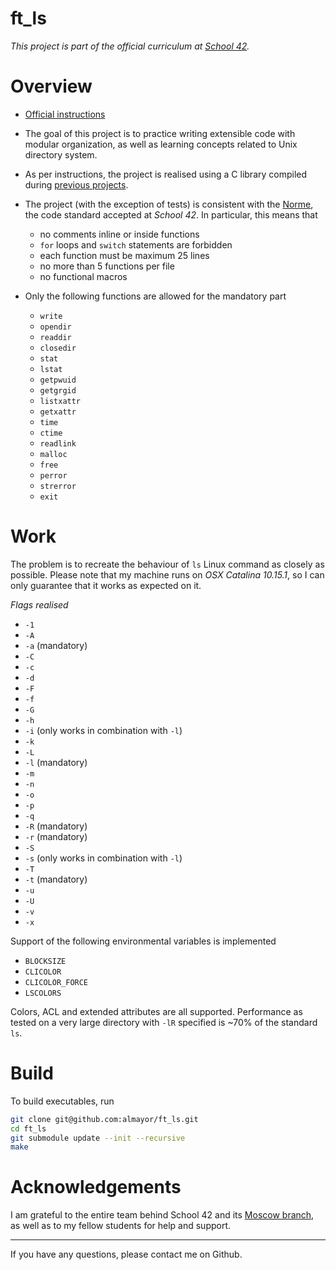 # ft_ls

*This project is part of the official curriculum at [School 42](https://en.wikipedia.org/wiki/42_(school)).*

# Overview


* [Official instructions](docs/ft_ls.en.pdf)
* The goal of this project is to practice writing extensible code with modular organization, as well as learning concepts related to Unix directory system.
* As per instructions, the project is realised using a C library compiled during [previous projects](http://github.com/almayor/libftprintfgnl).
* The project (with the exception of tests) is consistent with the [Norme](docs/norme.en.pdf), the code standard accepted at *School 42*. In particular, this means that
	* no comments inline or inside functions
	* `for` loops and `switch` statements are forbidden
	* each function must be maximum 25 lines
	* no more than 5 functions per file
	* no functional macros
* Only the following functions are allowed for the mandatory part

	* `write`
	* `opendir`
	* `readdir`
	* `closedir`
	* `stat`
	* `lstat`
	* `getpwuid`
	* `getgrgid`
	* `listxattr`
	* `getxattr`
	* `time`
	* `ctime`
	* `readlink`
	* `malloc`
	* `free`
	* `perror`
	* `strerror`
	* `exit`

# Work

The problem is to recreate the behaviour of `ls` Linux command as closely as possible. Please note that my machine runs on *OSX Catalina  10.15.1*, so I can only guarantee that it works as expected on it.

_Flags realised_

* `-1`
* `-A`
* `-a` (mandatory)
* `-C`
* `-c`
* `-d`
* `-F`
* `-f`
* `-G`
* `-h`
* `-i` (only works in combination with `-l`)
* `-k`
* `-L`
* `-l` (mandatory)
* `-m`
* `-n`
* `-o`
* `-p`
* `-q`
* `-R` (mandatory)
* `-r` (mandatory)
* `-S`
* `-s` (only works in combination with `-l`)
* `-T`
* `-t` (mandatory)
* `-u`
* `-U`
* `-v`
* `-x`

Support of the following environmental variables is implemented

* `BLOCKSIZE`
* `CLICOLOR`
* `CLICOLOR_FORCE`
* `LSCOLORS`

Colors, ACL and extended attributes are all supported. Performance as tested on a very large directory with `-lR` specified is ~70% of the standard `ls`.

# Build

To build executables, run

```sh
git clone git@github.com:almayor/ft_ls.git
cd ft_ls
git submodule update --init --recursive
make
```

# Acknowledgements

I am grateful to the entire team behind School 42 and its [Moscow branch](https://21-school.ru
), as well as to my fellow students for help and support.

---
If you have any questions, please contact me on Github.
